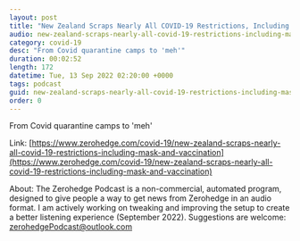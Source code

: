 ```yaml
---
layout: post
title: "New Zealand Scraps Nearly All COVID-19 Restrictions, Including Mask And Vaccination Mandates"
audio: new-zealand-scraps-nearly-all-covid-19-restrictions-including-mask-and-vaccination-0
category: covid-19
desc: "From Covid quarantine camps to 'meh'"
duration: 00:02:52
length: 172
datetime: Tue, 13 Sep 2022 02:20:00 +0000
tags: podcast
guid: new-zealand-scraps-nearly-all-covid-19-restrictions-including-mask-and-vaccination-0
order: 0
---
```

From Covid quarantine camps to 'meh'

Link: [https://www.zerohedge.com/covid-19/new-zealand-scraps-nearly-all-covid-19-restrictions-including-mask-and-vaccination](https://www.zerohedge.com/covid-19/new-zealand-scraps-nearly-all-covid-19-restrictions-including-mask-and-vaccination)

About: The Zerohedge Podcast is a non-commercial, automated program, designed to give people a way to get news from Zerohedge in an audio format.  I am actively working on tweaking and improving the setup to create a better listening experience (September 2022).  Suggestions are welcome: [zerohedgePodcast@outlook.com](mailto:zerohedgePodcast@outlook.com)